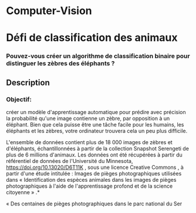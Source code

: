 # Computer-Vision
# Défi de classification des animaux

### Pouvez-vous créer un algorithme de classification binaire pour distinguer les zèbres des éléphants ?


## Description
   ### Objectif:
   
   créer un modèle d'apprentissage automatique pour prédire avec précision la probabilité qu'une image contienne un zèbre, 
   par opposition à un éléphant. Bien que cela puisse être une tâche facile pour les humains, les éléphants et les zèbres, 
   votre ordinateur trouvera cela un peu plus difficile.

  L'ensemble de données contient plus de 18 000 images de zèbres et d'éléphants, 
  échantillonnées à partir de la collection Snapshot Serengeti de plus de 6 millions d'animaux. 
  Les données ont été récupérées à partir du référentiel de données de l'Université du Minnesota, https://doi.org/10.13020/D6T11K , 
  sous une licence Creative Commons , à partir d'une étude intitulée : Images de pièges photographiques utilisées dans « Identification des espèces animales
  dans les images de pièges photographiques à l'aide de l'apprentissage profond et de la science citoyenne » .*

« Des centaines de pièges photographiques dans le parc national du Ser
